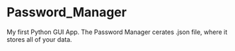 # Password_Manager
My first Python GUI App. The Password Manager cerates .json file, where it stores all of your data. 
